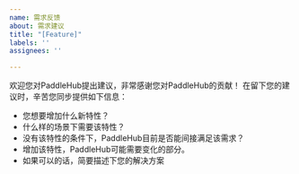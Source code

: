```yaml
---
name: 需求反馈
about: 需求建议
title: "[Feature]"
labels: ''
assignees: ''

---
```


欢迎您对PaddleHub提出建议，非常感谢您对PaddleHub的贡献！
在留下您的建议时，辛苦您同步提供如下信息：
- 您想要增加什么新特性？
- 什么样的场景下需要该特性？
- 没有该特性的条件下，PaddleHub目前是否能间接满足该需求？
- 增加该特性，PaddleHub可能需要变化的部分。
- 如果可以的话，简要描述下您的解决方案
